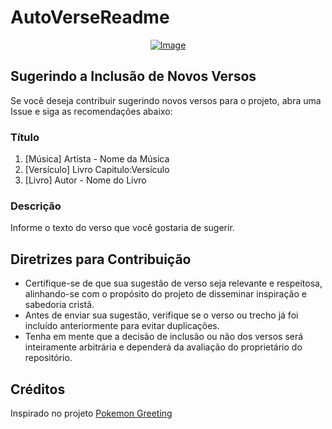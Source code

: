 # AutoVerseReadme

<p align="center">
    <a href="https://git.io/typing-svg">
        <img src="https://readme-typing-svg.demolab.com/?separator=;&font=Fira+Code&height=390&width=500&size=20&pause=100&color=A9FEF7&center=True&vCenter=True&multiline=True&duration=1500&repeat=True&lines=Grave+o+meu+nome+no+seu+cora%C3%A7%C3%A3o%3Be+no+anel+que+est%C3%A1+no+seu+dedo.%3BO+amor+%C3%A9+t%C3%A3o+poderoso+como+a+morte%3Be+a+paix%C3%A3o+%C3%A9+t%C3%A3o+forte+como+a+sepultura.%3BO+amor+e+a+paix%C3%A3o+explodem+em+chamas%3Be+queimam+como+fogo+furioso.%3BNenhuma+quantidade+de+%C3%A1gua%3Bpode+apagar+o+amor%2C%3Be+nenhum+rio+pode+afog%C3%A1-lo.%3BSe+algu%C3%A9m+quisesse+comprar+o+amor%3Be+por+ele+oferecesse+as+suas+riquezas%2C%3Breceberia+somente+o+desprezo.%3B%E2%9C%9D%EF%B8%8F+Cantares+8%3A6-7+%E2%9C%9D%EF%B8%8F" alt="Image" />
    </a>
</p>

## Sugerindo a Inclusão de Novos Versos

Se você deseja contribuir sugerindo novos versos para o projeto, abra uma Issue e siga as recomendações abaixo:

### Título

1. [Música] Artista - Nome da Música
2. [Versículo] Livro Capitulo:Versículo
3. [Livro] Autor - Nome do Livro

### Descrição

Informe o texto do verso que você gostaria de sugerir.

## Diretrizes para Contribuição

- Certifique-se de que sua sugestão de verso seja relevante e respeitosa, alinhando-se com o propósito do projeto de disseminar inspiração e sabedoria cristã.
- Antes de enviar sua sugestão, verifique se o verso ou trecho já foi incluído anteriormente para evitar duplicações.
- Tenha em mente que a decisão de inclusão ou não dos versos será inteiramente arbitrária e dependerá da avaliação do proprietário do repositório.

## Créditos

Inspirado no projeto [Pokemon Greeting](https://github.com/isyuricunha/pokemon-greeting)